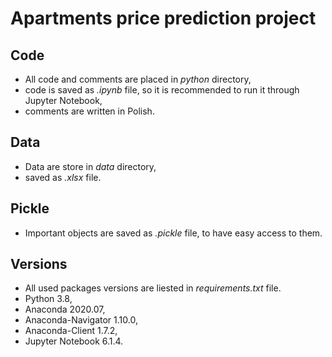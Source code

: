 # Apartments price prediction project

## Code
* All code and comments are placed in *python* directory,
* code is saved as *.ipynb* file, so it is recommended to run it through Jupyter Notebook,
* comments are written in Polish.

## Data
* Data are store in *data* directory,
* saved as *.xlsx* file.

## Pickle
* Important objects are saved as *.pickle* file, to have easy access to them.

## Versions
* All used packages versions are liested in *requirements.txt* file.
* Python 3.8,
* Anaconda 2020.07,
* Anaconda-Navigator 1.10.0,
* Anaconda-Client 1.7.2,
* Jupyter Notebook 6.1.4.